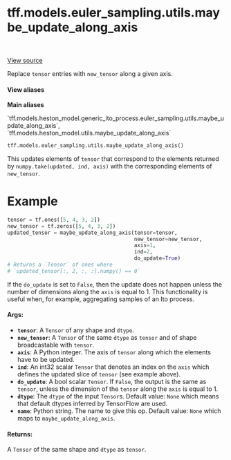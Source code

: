 <div itemscope itemtype="http://developers.google.com/ReferenceObject">
<meta itemprop="name" content="tff.models.euler_sampling.utils.maybe_update_along_axis" />
<meta itemprop="path" content="Stable" />
</div>

# tff.models.euler_sampling.utils.maybe_update_along_axis

<!-- Insert buttons and diff -->

<table class="tfo-notebook-buttons tfo-api" align="left">
</table>

<a target="_blank" href="https://github.com/google/tf-quant-finance/blob/master/tf_quant_finance/models/utils.py">View source</a>



Replace `tensor` entries with `new_tensor` along a given axis.

<section class="expandable">
  <h4 class="showalways">View aliases</h4>
  <p>
<b>Main aliases</b>
<p>`tff.models.heston_model.generic_ito_process.euler_sampling.utils.maybe_update_along_axis`, `tff.models.heston_model.utils.maybe_update_along_axis`</p>
</p>
</section>

```python
tff.models.euler_sampling.utils.maybe_update_along_axis()
```



<!-- Placeholder for "Used in" -->

This updates elements of `tensor` that correspond to the elements returned by
`numpy.take(updated, ind, axis)` with the corresponding elements of
`new_tensor`.

# Example
```python
tensor = tf.ones([5, 4, 3, 2])
new_tensor = tf.zeros([5, 4, 3, 2])
updated_tensor = maybe_update_along_axis(tensor=tensor,
                                         new_tensor=new_tensor,
                                         axis=1,
                                         ind=2,
                                         do_update=True)
# Returns a `Tensor` of ones where
# `updated_tensor[:, 2, :, :].numpy() == 0`
```
If the `do_update` is set to `False`, then the update does not happen unless
the number of dimensions along the `axis` is equal to 1. This functionality
is useful when, for example, aggregating samples of an Ito process.

#### Args:


* <b>`tensor`</b>: A `Tensor` of any shape and `dtype`.
* <b>`new_tensor`</b>: A `Tensor` of the same `dtype` as `tensor` and of shape
  broadcastable with `tensor`.
* <b>`axis`</b>: A Python integer. The axis of `tensor` along which the elements have
  to be updated.
* <b>`ind`</b>: An int32 scalar `Tensor` that denotes an index on the `axis` which
  defines the updated slice of `tensor` (see example above).
* <b>`do_update`</b>: A bool scalar `Tensor`. If `False`, the output is the same as
  `tensor`, unless  the dimension of the `tensor` along the `axis` is equal
  to 1.
* <b>`dtype`</b>: The `dtype` of the input `Tensor`s.
  Default value: `None` which means that default dtypes inferred by
    TensorFlow are used.
* <b>`name`</b>: Python string. The name to give this op.
  Default value: `None` which maps to `maybe_update_along_axis`.


#### Returns:

A `Tensor` of the same shape and `dtype` as `tensor`.
